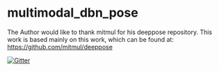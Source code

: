 # multimodal_dbn_pose
The Author would like to thank mitmul for his deeppose repository. This work is
based mainly on this work, which can be found at: https://github.com/mitmul/deeppose

[![Gitter](https://badges.gitter.im/Join%20Chat.svg)](https://gitter.im/yashchitalia/multimodal_dbn_pose?utm_source=badge&utm_medium=badge&utm_campaign=pr-badge&utm_content=badge)
